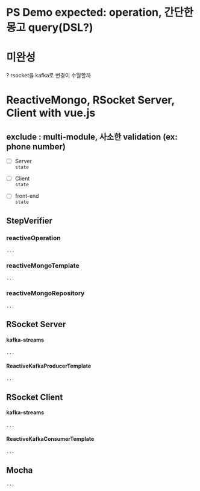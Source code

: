 PS Demo expected: operation, 간단한 몽고 query(DSL?) 
===

# 미완성
? rsocket을 kafka로 변경이 수월할까

# ReactiveMongo, RSocket Server, Client with vue.js
## exclude : multi-module, 사소한 validation (ex: phone number) 


* [ ] Server  
 `state`
 
* [ ] Client  
 `state`
 
* [ ] front-end    
 `state`


## StepVerifier

### reactiveOperation

    ...

### reactiveMongoTemplate

    ...
    
### reactiveMongoRepository

    ...

## RSocket Server
    
#### kafka-streams

    ...

#### ReactiveKafkaProducerTemplate

    ...
    
## RSocket Client

#### kafka-streams
    
    ...
        
#### ReactiveKafkaConsumerTemplate

    ...
    
## Mocha

    ...
    